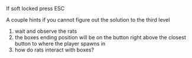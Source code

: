 If soft locked press ESC











A couple hints if you cannot figure out the solution to the third level
1. wait and observe the rats
2. the boxes ending position will be on the button right above the closest button to where the player spawns in
3. how do rats interact with boxes?
